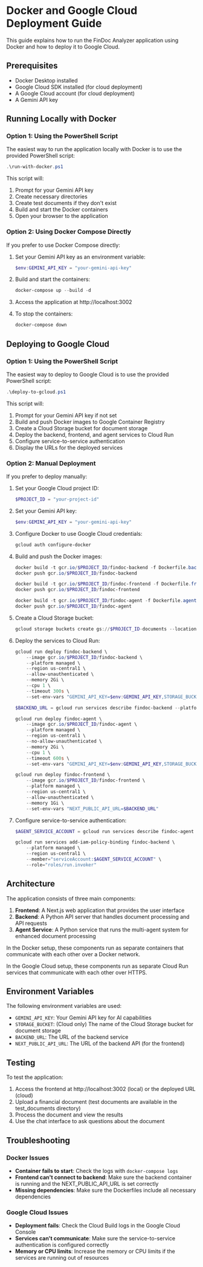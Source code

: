 # Docker and Google Cloud Deployment Guide

This guide explains how to run the FinDoc Analyzer application using Docker and how to deploy it to Google Cloud.

## Prerequisites

- Docker Desktop installed
- Google Cloud SDK installed (for cloud deployment)
- A Google Cloud account (for cloud deployment)
- A Gemini API key

## Running Locally with Docker

### Option 1: Using the PowerShell Script

The easiest way to run the application locally with Docker is to use the provided PowerShell script:

```powershell
.\run-with-docker.ps1
```

This script will:
1. Prompt for your Gemini API key
2. Create necessary directories
3. Create test documents if they don't exist
4. Build and start the Docker containers
5. Open your browser to the application

### Option 2: Using Docker Compose Directly

If you prefer to use Docker Compose directly:

1. Set your Gemini API key as an environment variable:
   ```powershell
   $env:GEMINI_API_KEY = "your-gemini-api-key"
   ```

2. Build and start the containers:
   ```powershell
   docker-compose up --build -d
   ```

3. Access the application at http://localhost:3002

4. To stop the containers:
   ```powershell
   docker-compose down
   ```

## Deploying to Google Cloud

### Option 1: Using the PowerShell Script

The easiest way to deploy to Google Cloud is to use the provided PowerShell script:

```powershell
.\deploy-to-gcloud.ps1
```

This script will:
1. Prompt for your Gemini API key if not set
2. Build and push Docker images to Google Container Registry
3. Create a Cloud Storage bucket for document storage
4. Deploy the backend, frontend, and agent services to Cloud Run
5. Configure service-to-service authentication
6. Display the URLs for the deployed services

### Option 2: Manual Deployment

If you prefer to deploy manually:

1. Set your Google Cloud project ID:
   ```powershell
   $PROJECT_ID = "your-project-id"
   ```

2. Set your Gemini API key:
   ```powershell
   $env:GEMINI_API_KEY = "your-gemini-api-key"
   ```

3. Configure Docker to use Google Cloud credentials:
   ```powershell
   gcloud auth configure-docker
   ```

4. Build and push the Docker images:
   ```powershell
   docker build -t gcr.io/$PROJECT_ID/findoc-backend -f Dockerfile.backend .
   docker push gcr.io/$PROJECT_ID/findoc-backend
   
   docker build -t gcr.io/$PROJECT_ID/findoc-frontend -f Dockerfile.frontend .
   docker push gcr.io/$PROJECT_ID/findoc-frontend
   
   docker build -t gcr.io/$PROJECT_ID/findoc-agent -f Dockerfile.agent .
   docker push gcr.io/$PROJECT_ID/findoc-agent
   ```

5. Create a Cloud Storage bucket:
   ```powershell
   gcloud storage buckets create gs://$PROJECT_ID-documents --location=us-central1 --uniform-bucket-level-access
   ```

6. Deploy the services to Cloud Run:
   ```powershell
   gcloud run deploy findoc-backend \
       --image gcr.io/$PROJECT_ID/findoc-backend \
       --platform managed \
       --region us-central1 \
       --allow-unauthenticated \
       --memory 2Gi \
       --cpu 1 \
       --timeout 300s \
       --set-env-vars "GEMINI_API_KEY=$env:GEMINI_API_KEY,STORAGE_BUCKET=$PROJECT_ID-documents"
   
   $BACKEND_URL = gcloud run services describe findoc-backend --platform managed --region us-central1 --format 'value(status.url)'
   
   gcloud run deploy findoc-agent \
       --image gcr.io/$PROJECT_ID/findoc-agent \
       --platform managed \
       --region us-central1 \
       --no-allow-unauthenticated \
       --memory 2Gi \
       --cpu 1 \
       --timeout 600s \
       --set-env-vars "GEMINI_API_KEY=$env:GEMINI_API_KEY,STORAGE_BUCKET=$PROJECT_ID-documents,BACKEND_URL=$BACKEND_URL"
   
   gcloud run deploy findoc-frontend \
       --image gcr.io/$PROJECT_ID/findoc-frontend \
       --platform managed \
       --region us-central1 \
       --allow-unauthenticated \
       --memory 1Gi \
       --set-env-vars "NEXT_PUBLIC_API_URL=$BACKEND_URL"
   ```

7. Configure service-to-service authentication:
   ```powershell
   $AGENT_SERVICE_ACCOUNT = gcloud run services describe findoc-agent --platform managed --region us-central1 --format 'value(spec.template.spec.serviceAccountName)'
   
   gcloud run services add-iam-policy-binding findoc-backend \
       --platform managed \
       --region us-central1 \
       --member="serviceAccount:$AGENT_SERVICE_ACCOUNT" \
       --role="roles/run.invoker"
   ```

## Architecture

The application consists of three main components:

1. **Frontend**: A Next.js web application that provides the user interface
2. **Backend**: A Python API server that handles document processing and API requests
3. **Agent Service**: A Python service that runs the multi-agent system for enhanced document processing

In the Docker setup, these components run as separate containers that communicate with each other over a Docker network.

In the Google Cloud setup, these components run as separate Cloud Run services that communicate with each other over HTTPS.

## Environment Variables

The following environment variables are used:

- `GEMINI_API_KEY`: Your Gemini API key for AI capabilities
- `STORAGE_BUCKET`: (Cloud only) The name of the Cloud Storage bucket for document storage
- `BACKEND_URL`: The URL of the backend service
- `NEXT_PUBLIC_API_URL`: The URL of the backend API (for the frontend)

## Testing

To test the application:

1. Access the frontend at http://localhost:3002 (local) or the deployed URL (cloud)
2. Upload a financial document (test documents are available in the test_documents directory)
3. Process the document and view the results
4. Use the chat interface to ask questions about the document

## Troubleshooting

### Docker Issues

- **Container fails to start**: Check the logs with `docker-compose logs`
- **Frontend can't connect to backend**: Make sure the backend container is running and the NEXT_PUBLIC_API_URL is set correctly
- **Missing dependencies**: Make sure the Dockerfiles include all necessary dependencies

### Google Cloud Issues

- **Deployment fails**: Check the Cloud Build logs in the Google Cloud Console
- **Services can't communicate**: Make sure the service-to-service authentication is configured correctly
- **Memory or CPU limits**: Increase the memory or CPU limits if the services are running out of resources
